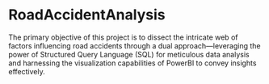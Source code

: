# RoadAccidentAnalysis
The primary objective of this project is to dissect the intricate web of factors influencing road accidents through a dual approach—leveraging the power of Structured Query Language (SQL) for meticulous data analysis and harnessing the visualization capabilities of PowerBI to convey insights effectively.
